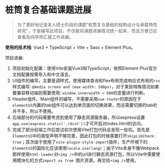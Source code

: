 # 桩筒复合基础课题进展

> 为了更好地记录本人硕士阶段的课题“桩筒复合基础的结构设计与承载特性研究”，于是编写此项目，不仅能将课题进展情况统一起来，而且方便日后查看及向导师汇报工作进展。

**使用的技术栈**: Vue3 + TypeScript + Vite + Sass + Element Plus。

项目进展: 
1. 项目初始化配置：使用Vite安装Vue3和TypeScript，依照Element Plus官方文档配置按需导入和中文语言。
2. UI组件的编写，主要是调样式，使用媒体查询和flex布局完成响应式布局的`css`样式编写: `@media screen and (max-width: 500px)`，对于某些特殊情况如果要兼容移动端则需要使用: `window.innerwidth < 500`的变量进行判断。
3. Header组件、Main组件的编写，不需要采用`vue-router`的原因在于`elementUI`内置的tab组件可以达到单页面的切换效果，而且需要切换的tab栏并不多，所以不使用。
4. 后端部分的代码需要考虑到使用了静态资源服务器，所以express设置`app.use(express.static('./dist'))`才可开启对index.html的访问。
5. 完成了部分前端工作后尝试初次使用Vite打包代码会发现一些坑。首先是`ElementUI`中的类型声明不够完善，因此打包的时候需要打开`skipLibCheck: true`；其次由于使用了`vite-plugin-style-import`插件，生产环境下的`ElementUI`的国际化应该使用`locale.use(lang)`；由于Vite本身不像Webpack那样使用`html-loader`对`<img />`中的url进行静态资源打包，所以Vite中需要使用模块化的方式`import xx from `图片资源，再交给`<img />`使用。